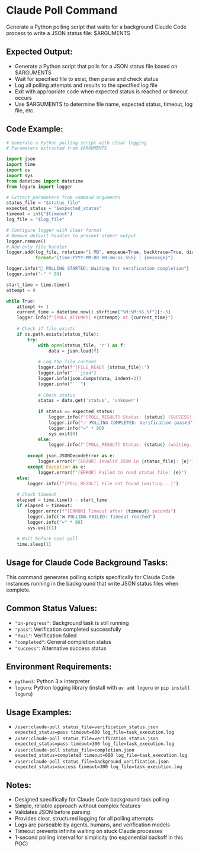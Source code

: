 # Claude Poll Command

Generate a Python polling script that waits for a background Claude Code process to write a JSON status file: $ARGUMENTS

## Expected Output:
- Generate a Python script that polls for a JSON status file based on $ARGUMENTS
- Wait for specified file to exist, then parse and check status
- Log all polling attempts and results to the specified log file
- Exit with appropriate code when expected status is reached or timeout occurs
- Use $ARGUMENTS to determine file name, expected status, timeout, log file, etc.

## Code Example:
```python
# Generate a Python polling script with clear logging
# Parameters extracted from $ARGUMENTS

import json
import time
import os
import sys
from datetime import datetime
from loguru import logger

# Extract parameters from command arguments
status_file = "$status_file"
expected_status = "$expected_status"
timeout = int("$timeout")
log_file = "$log_file"

# Configure logger with clear format
# Remove default handler to prevent stderr output
logger.remove()
# Add only file handler
logger.add(log_file, rotation="1 MB", enqueue=True, backtrace=True, diagnose=True,
           format="{time:YYYY-MM-DD HH:mm:ss.SSS} | {message}")

logger.info("🔄 POLLING STARTED: Waiting for verification completion")
logger.info("-" * 80)

start_time = time.time()
attempt = 0

while True:
    attempt += 1
    current_time = datetime.now().strftime("%H:%M:%S.%f")[:-3]
    logger.info(f"[POLL_ATTEMPT] #{attempt} at {current_time}")
    
    # Check if file exists
    if os.path.exists(status_file):
        try:
            with open(status_file, 'r') as f:
                data = json.load(f)
            
            # Log the file content
            logger.info(f"[FILE_READ] {status_file}:")
            logger.info("```json")
            logger.info(json.dumps(data, indent=2))
            logger.info("```")
            
            # Check status
            status = data.get('status', 'unknown')
            
            if status == expected_status:
                logger.info(f"[POLL_RESULT] Status: {status} (SUCCESS!)")
                logger.info("✅ POLLING COMPLETED: Verification passed")
                logger.info("=" * 80)
                sys.exit(0)
            else:
                logger.info(f"[POLL_RESULT] Status: {status} (waiting...)")
        
        except json.JSONDecodeError as e:
            logger.error(f"[ERROR] Invalid JSON in {status_file}: {e}")
        except Exception as e:
            logger.error(f"[ERROR] Failed to read status file: {e}")
    else:
        logger.info(f"[POLL_RESULT] File not found (waiting...)")
    
    # Check timeout
    elapsed = time.time() - start_time
    if elapsed > timeout:
        logger.error(f"[ERROR] Timeout after {timeout} seconds")
        logger.info("❌ POLLING FAILED: Timeout reached")
        logger.info("=" * 80)
        sys.exit(1)
    
    # Wait before next poll
    time.sleep(1)
```

## Usage for Claude Code Background Tasks:
This command generates polling scripts specifically for Claude Code instances running in the background that write JSON status files when complete.

## Common Status Values:
- `"in-progress"`: Background task is still running
- `"pass"`: Verification completed successfully  
- `"fail"`: Verification failed
- `"completed"`: General completion status
- `"success"`: Alternative success status

## Environment Requirements:
- `python3`: Python 3.x interpreter
- `loguru`: Python logging library (install with `uv add loguru` or `pip install loguru`)

## Usage Examples:
- `/user:claude-poll status_file=verification_status.json expected_status=pass timeout=600 log_file=task_execution.log` 
- `/user:claude-poll status_file=verification_status.json expected_status=pass timeout=300 log_file=task_execution.log`
- `/user:claude-poll status_file=completion.json expected_status=completed timeout=600 log_file=task_execution.log`
- `/user:claude-poll status_file=background_verification.json expected_status=success timeout=300 log_file=task_execution.log`

## Notes:
- Designed specifically for Claude Code background task polling
- Simple, reliable approach without complex features
- Validates JSON before parsing
- Provides clear, structured logging for all polling attempts
- Logs are parseable by agents, humans, and verification models
- Timeout prevents infinite waiting on stuck Claude processes
- 1-second polling interval for simplicity (no exponential backoff in this POC)